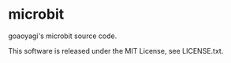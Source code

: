 # microbit
goaoyagi's microbit source code.

This software is released under the MIT License, see LICENSE.txt.
